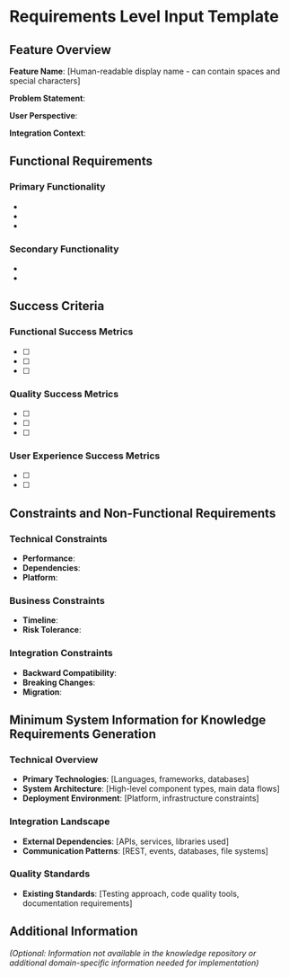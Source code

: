 # Requirements Level Input Template

## Feature Overview
**Feature Name**: [Human-readable display name - can contain spaces and special characters] 

**Problem Statement**: 

**User Perspective**: 

**Integration Context**: 

## Functional Requirements

### Primary Functionality
- 
- 
- 

### Secondary Functionality
- 
- 

## Success Criteria

### Functional Success Metrics
- [ ] 
- [ ] 
- [ ] 

### Quality Success Metrics  
- [ ] 
- [ ] 
- [ ] 

### User Experience Success Metrics
- [ ] 
- [ ] 

## Constraints and Non-Functional Requirements

### Technical Constraints
- **Performance**: 
- **Dependencies**: 
- **Platform**: 

### Business Constraints
- **Timeline**: 
- **Risk Tolerance**: 

### Integration Constraints
- **Backward Compatibility**: 
- **Breaking Changes**: 
- **Migration**: 

## Minimum System Information for Knowledge Requirements Generation

### Technical Overview
- **Primary Technologies**: [Languages, frameworks, databases]
- **System Architecture**: [High-level component types, main data flows]  
- **Deployment Environment**: [Platform, infrastructure constraints]

### Integration Landscape  
- **External Dependencies**: [APIs, services, libraries used]
- **Communication Patterns**: [REST, events, databases, file systems]

### Quality Standards
- **Existing Standards**: [Testing approach, code quality tools, documentation requirements]

## Additional Information
*(Optional: Information not available in the knowledge repository or additional domain-specific information needed for implementation)*